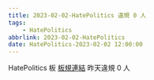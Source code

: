 ```yaml
---
title: 2023-02-02-HatePolitics 違規 0 人
tags:
    - HatePolitics
abbrlink: 2023-02-02-HatePolitics
date: HatePolitics-2023-02-02 12:00:00
---
```

HatePolitics 板 [板規連結](https://www.ptt.cc/bbs/HatePolitics/M.1617115262.A.D60.html)
昨天違規 0 人
